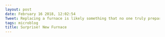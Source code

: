 ```yaml
---
layout: post
date: February 16 2018, 12:02:54
Tweet: Replacing a furnace is likely something that no one truly prepares for.
tags: microblog
title: Surprise! New Furnace
---
```




